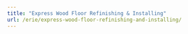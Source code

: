 ```yaml
---
title: "Express Wood Floor Refinishing & Installing"
url: /erie/express-wood-floor-refinishing-and-installing/
---
```

